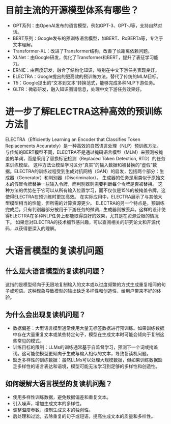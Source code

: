 # 目前主流的开源模型体系有哪些？
- GPT系列：由OpenAI发布的语言模型，例如GPT-3、GPT-J等，支持自然对话。
- BERT系列：Google发布的预训练语言模型，如BERT、RoBERTa等，专注于文本理解。
- Transformer-XL：改进了Transformer结构，改善了长距离依赖问题。
- XLNet：由Google研发，优化了Transformer和BERT，提升了表征学习能力。
- ERNIE：由百度研发，融合了结构化知识，特别在中文下游任务表现良好。
- ELECTRA：Google提出的更高效的预训练方法，替代了传统的MLM目标。
- T5：Google提出的“文本到文本”转换范式，能够完成多种NLP下游任务。
- GLTR：微软研发，融入知识图谱信息，处理中文下游任务效果好。

# 进一步了解ELECTRA这种高效的预训练方法🦁
ELECTRA（Efficiently Learning an Encoder that Classifies Token Replacements Accurately）是一种高效的自然语言处理（NLP）预训练方法。
与传统的BERT模型不同，ELECTRA不是通过掩码语言模型（MLM）来预测被掩盖的单词，而是采用了替换标记检测（Replaced Token Detection, RTD）的任务来训练模型。
这种方法让模型学习区分“真实”的输入数据和被替换的“虚假”数据。ELECTRA的训练过程受到生成对抗网络（GAN）的启发，包括两个部分：生成器（Generator）和判别器（Discriminator）。
生成器的任务是用类似于原始文本的假冒令牌替换一些输入令牌，而判别器则需要判断每个令牌是否被替换。
这种方法的优势在于它可以从所有输入位置学习，而不仅仅是15%的被掩盖令牌，这使得ELECTRA在预训练时更加高效。
在实际应用中，ELECTRA展示了与其他大型模型相当的性能，但所需的计算资源更少。
ELECTRA的另一个特点是，预训练完成后，只有判别器部分被用于下游任务的微调，生成器则被丢弃。这样的设计使得ELECTRA在多种NLP任务上都能取得良好的效果，尤其是在资源受限的情况下。
如果您对ELECTRA的技术细节感兴趣，可以查阅相关的研究论文和开源代码，以获得更深入的理解。

# 大语言模型的复读机问题
## 什么是大语言模型的复读机问题？
这指的是模型倾向于无限地复制输入的文本或以过度频繁的方式生成重复相同的句子或短语。这种现象导致模型的输出缺乏多样性和创造性，给用户带来不好的体验。
## 为什么会出现复读机问题？
- 数据偏差：大型语言模型通常使用大量无标签数据进行预训练。如果训练数据中存在大量重复文本或某些特定句子，模型在生成文本时可能会倾向于复制这些常见的模式。
- 训练目标的限制：LLMs的训练通常基于自监督学习，预测下一个词或掩盖词。这可能使模型更倾向于生成与输入相似的文本，导致复读机问题。
- 缺乏多样性的训练数据：虽然LLMs可以处理大规模数据，但如果训练数据缺乏多样性的语言表达和语境，模型可能无法学习到足够的多样性和创造性。
## 如何缓解大语言模型的复读机问题？
- 使用多样性训练数据，避免数据偏差和重复文本。
- 引入噪声，增加生成文本的多样性。
- 调整温度参数，控制生成文本的独创性。
- 后处理和过滤，去除重复的句子或短语，提高生成文本的质量和多样性。
